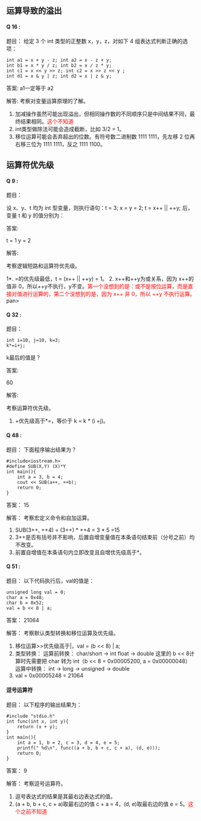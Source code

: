 



## 运算导致的溢出




#### Q 16 :

题目：
给定 3 个 int 类型的正整数 x，y，z，对如下 4 组表达式判断正确的选项：

```
int a1 = x + y - z; int a2 = x - z + y;
int b1 = x * y / z; int b2 = x / z * y;
int c1 = x << y >> z; int c2 = x >> z << y ;
int d1 = x & y | z; int d2 = x | z & y;
```

答案:
a1一定等于 a2

解答:
考察对变量运算原理的了解。
1. 加减操作虽然可能出现溢出，但相同操作数的不同顺序只是中间结果不同，最终结果相同。<span style="color:red;">这个不知道</span>
2. int类型做除法可能会造成截断，比如 3/2 = 1。
3. 移位运算可能会丢弃超出的位数。有符号数二进制数 1111 1111，先左移 2 位再右移三位为 1111 1111，反之 1111 1100。


## 运算符优先级

#### Q 9 :

题目：

设 x、y、t 均为 int 型变量，则执行语句：t = 3; x = y = 2; t = x++ || ++y; 后，变量 t 和 y 的值分别为：

答案:

t = 1
y = 2

解答:

考察逻辑短路和运算符优先级。

1*. =的优先级最低，t = (x++ || ++y) = 1。
2. x++和++y为或关系，因为 x++的值非 0，所以++y不执行，y不变。<span style="color:red;">第一个没想到的是：或不是按位运算，而是直接对值进行运算的，第二个没想到的是，因为 x++ 非 0，所以 ++y 不执行运算。</span>
pan>



#### Q 32 :

题目：

```
int i=10, j=10, k=3;
k*=i+j;
```

k最后的值是？

答案:

60

解答:

考察运算符优先级。

1. +优先级高于*=，等价于 k = k * (i +j)。





#### Q 48 :

题目：
下面程序输出结果为？
```
#include<iostream.h>
#define SUB(X,Y) (X)*Y
int main(){
    int a = 3, b = 4;
    cout << SUB(a++, ++b);
    return 0;
}
```

答案：
15

解答：
考察宏定义命令和自加运算。
1. SUB(3++, ++4) = (3++) * ++4 = 3 * 5 =15
2. 3++是否有括号并不影响，后置自增变量值在本条语句结束前（分号之前）均不改变。
3. 前置自增值在本条语句内立即改变且自增优先级高于*。







#### Q 51 :

题目：
以下代码执行后，val的值是：
```
unsigned long val = 0;
char a = 0x48;
char b = 0x52;
val = b << 8 | a;
```

答案：
21064

解答：
考察默认类型转换和移位运算及优先级。
1. 移位运算>>优先级高于|，val = (b << 8) | a;
2. 类型转换：
    运算前转换：
        char/short -> int
        float -> double
        这里的 b << 8计算时先需要把 char 转为 int（b << 8 = 0x00005200, a = 0x00000048）
    运算中转换：
        int -> long -> unsigned -> double
3. val = 0x00005248 =  21064






#### 逗号运算符

题目：
以下程序的输出结果为：

```
#include "stdio.h"
int func(int x, int y){
    return (x + y);
}
int main(){
    int a = 1, b = 2, c = 3, d = 4, e = 5;
    printf(" %d\n", func((a + b, b + c, c + a), (d, e)));
    return 0;
}
```

答案：
9

解答：
考察逗号运算符。
1. 逗号表达式的结果是其最右边表达式的值。
2. (a + b, b + c, c + a)取最右边的值 c + a = 4，(d, e)取最右边的值 e = 5。<span style="color:red;">这个之前不知道</span>
